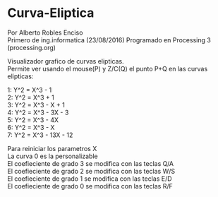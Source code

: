 # Curva-Eliptica
  Por Alberto Robles Enciso  
  Primero de ing.informatica (23/08/2016) 
  Programado en Processing 3 (processing.org)
  
  Visualizador grafico de curvas elipticas.  
  Permite ver usando el mouse(P) y Z/C(Q)
  el punto P+Q en las curvas elipticas:
  
  1: Y^2 = X^3 - 1  
  2: Y^2 = X^3 + 1  
  3: Y^2 = X^3 - X + 1  
  4: Y^2 = X^3 - 3X - 3  
  5: Y^2 = X^3 - 4X  
  6: Y^2 = X^3 - X  
  7: Y^2 = X^3 - 13X - 12  
  
  Para reiniciar los parametros X  
  La curva 0 es la personalizable  
  El coefieciente de grado 3 se modifica con 
  las teclas Q/A  
  El coefieciente de grado 2 se modifica con 
  las teclas W/S  
  El coefieciente de grado 1 se modifica con 
  las teclas E/D  
  El coefieciente de grado 0 se modifica con 
  las teclas R/F  
  